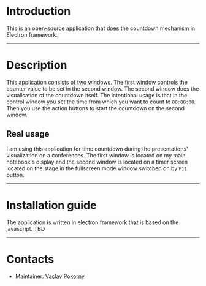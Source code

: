 # Introduction

This is an open-source application that does the countdown mechanism in Electron framework.

---

# Description

This application consists of two windows. The first window controls the counter value to be set in the second window.
The second window does the visualisation of the countdown itself. The intentional usage is that in the control window 
you set the time from which you want to count to `00:00:00`. Then you use the action buttons to start the countdown
on the second window.

## Real usage

I am using this application for time countdown during the presentations' visualization on a conferences. The first 
window is located on my main notebook's display and the second window is located on a timer screen located on the stage
in the fullscreen mode window switched on by `F11` button.

---

# Installation guide

The application is written in electron framework that is based on the javascript. TBD

---

# Contacts

* Maintainer: [Vaclav Pokorny](mailto:pokorny.vena@gmail.com)

